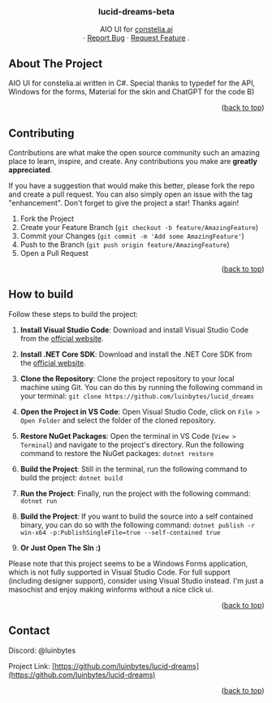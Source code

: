 <a name="readme-top"></a>

<!-- PROJECT LOGO -->
<br />
<div align="center">

<h3 align="center">lucid-dreams-beta</h3>

  <p align="center">
    AIO UI for <a href="https://constelia.ai">constelia.ai</a>
    <br />
    ·
    <a href="https://github.com/luinbytes/lucid-dreams/issues">Report Bug</a>
    ·
    <a href="https://github.com/luinbytes/lucid-dreams/issues">Request Feature</a>
    .
  </p>
</div>

<!-- ABOUT THE PROJECT -->

## About The Project

AIO UI for constelia.ai written in C#.
Special thanks to typedef for the API, Windows for the forms, Material for the skin and ChatGPT for the code B)

<p align="right">(<a href="#readme-top">back to top</a>)</p>

<!-- CONTRIBUTING -->

## Contributing

Contributions are what make the open source community such an amazing place to learn, inspire, and create. Any contributions you make are **greatly appreciated**.

If you have a suggestion that would make this better, please fork the repo and create a pull request. You can also simply open an issue with the tag "enhancement".
Don't forget to give the project a star! Thanks again!

1. Fork the Project
2. Create your Feature Branch (`git checkout -b feature/AmazingFeature`)
3. Commit your Changes (`git commit -m 'Add some AmazingFeature'`)
4. Push to the Branch (`git push origin feature/AmazingFeature`)
5. Open a Pull Request

<p align="right">(<a href="#readme-top">back to top</a>)</p>

<!-- HOW TO BUILD -->

## How to build

Follow these steps to build the project:

1. **Install Visual Studio Code**: Download and install Visual Studio Code from the [official website](https://code.visualstudio.com/).

2. **Install .NET Core SDK**: Download and install the .NET Core SDK from the [official website](https://dotnet.microsoft.com/download).

3. **Clone the Repository**: Clone the project repository to your local machine using Git. You can do this by running the following command in your terminal: `git clone https://github.com/luinbytes/lucid_dreams`

4. **Open the Project in VS Code**: Open Visual Studio Code, click on `File > Open Folder` and select the folder of the cloned repository.

5. **Restore NuGet Packages**: Open the terminal in VS Code (`View > Terminal`) and navigate to the project's directory. Run the following command to restore the NuGet packages: `dotnet restore`

6. **Build the Project**: Still in the terminal, run the following command to build the project: `dotnet build`

7. **Run the Project**: Finally, run the project with the following command: `dotnet run`

8. **Build the Project**: If you want to build the source into a self contained binary, you can do so with the following command: `dotnet publish -r win-x64 -p:PublishSingleFile=true --self-contained true`

9. **Or Just Open The Sln :)**

Please note that this project seems to be a Windows Forms application, which is not fully supported in Visual Studio Code. For full support (including designer support), consider using Visual Studio instead. I'm just a masochist and enjoy making winforms without a nice click ui.

<p align="right">(<a href="#readme-top">back to top</a>)</p>

<!-- CONTACT -->

## Contact

Discord: @luinbytes

Project Link: [https://github.com/luinbytes/lucid-dreams](https://github.com/luinbytes/lucid-dreams)

<p align="right">(<a href="#readme-top">back to top</a>)</p>

<!-- MARKDOWN LINKS & IMAGES -->
<!-- https://www.markdownguide.org/basic-syntax/#reference-style-links -->

[contributors-shield]: https://img.shields.io/github/contributors/luinbytes/lucid_dreams.svg?style=for-the-badge
[contributors-url]: https://github.com/luinbytes/lucid_dreams/graphs/contributors
[forks-shield]: https://img.shields.io/github/forks/luinbytes/lucid_dreams.svg?style=for-the-badge
[forks-url]: https://github.com/luinbytes/lucid_dreams/network/members
[stars-shield]: https://img.shields.io/github/stars/luinbytes/lucid_dreams.svg?style=for-the-badge
[stars-url]: https://github.com/luinbytes/lucid_dreams/stargazers
[issues-shield]: https://img.shields.io/github/issues/luinbytes/lucid_dreams.svg?style=for-the-badge
[issues-url]: https://github.com/luinbytes/lucid_dreams/issues
[license-shield]: https://img.shields.io/github/license/luinbytes/lucid_dreams.svg?style=for-the-badge
[license-url]: https://github.com/luinbytes/lucid_dreams/blob/master/LICENSE.txt
[linkedin-shield]: https://img.shields.io/badge/-LinkedIn-black.svg?style=for-the-badge&logo=linkedin&colorB=555
[linkedin-url]: https://linkedin.com/in/linkedin_username
[product-screenshot]: images/screenshot.png
[Next.js]: https://img.shields.io/badge/next.js-000000?style=for-the-badge&logo=nextdotjs&logoColor=white
[Next-url]: https://nextjs.org/
[React.js]: https://img.shields.io/badge/React-20232A?style=for-the-badge&logo=react&logoColor=61DAFB
[React-url]: https://reactjs.org/
[Vue.js]: https://img.shields.io/badge/Vue.js-35495E?style=for-the-badge&logo=vuedotjs&logoColor=4FC08D
[Vue-url]: https://vuejs.org/
[Angular.io]: https://img.shields.io/badge/Angular-DD0031?style=for-the-badge&logo=angular&logoColor=white
[Angular-url]: https://angular.io/
[Svelte.dev]: https://img.shields.io/badge/Svelte-4A4A55?style=for-the-badge&logo=svelte&logoColor=FF3E00
[Svelte-url]: https://svelte.dev/
[Laravel.com]: https://img.shields.io/badge/Laravel-FF2D20?style=for-the-badge&logo=laravel&logoColor=white
[Laravel-url]: https://laravel.com
[Bootstrap.com]: https://img.shields.io/badge/Bootstrap-563D7C?style=for-the-badge&logo=bootstrap&logoColor=white
[Bootstrap-url]: https://getbootstrap.com
[JQuery.com]: https://img.shields.io/badge/jQuery-0769AD?style=for-the-badge&logo=jquery&logoColor=white
[JQuery-url]: https://jquery.com
